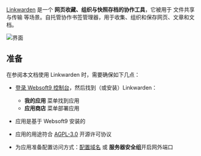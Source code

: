[Linkwarden](https://linkwarden.app) 是一个 **网页收藏、组织与快照存档的协作工具**，它被用于 文件共享与传输  等场景。自托管协作书签管理器，用于收集、组织和保存网页、文章和文档。


![界面](https://libs.websoft9.com/Websoft9/DocsPicture/zh/linkwarden/linkwarden-gui-websoft9.png)


## 准备

在参阅本文档使用 Linkwarden 时，需要确保如下几点：

- [登录 Websoft9 控制台](./login-console)，然后找到（或安装）Linkwarden：
  - **我的应用** 菜单找到应用 
  - **应用商店** 菜单部署应用

- 应用是基于 Websoft9 安装的


- 应用的用途符合 [AGPL-3.0](https://opensource.org/licenses/AGPL-3.0) 开源许可协议


- 为应用准备配置访问方式：[配置域名](./domain-set) 或 **服务器安全组**开启网外端口